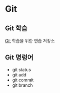 # Git
## Git 학습
[Git](https://git-scm.com/, "git download") 학습을 위한 연습 저장소

## Git 명렁어
* git status
* git add
* git commit
* git branch
